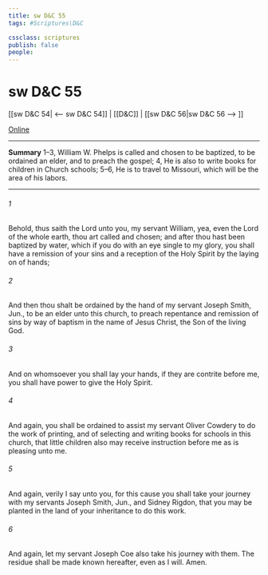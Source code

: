 ```yaml
---
title: sw D&C 55
tags: #Scriptures\D&C

cssclass: scriptures
publish: false
people:
---
```


# sw D&C 55
[[sw D&C 54| <-- sw D&C 54]] | [[D&C]] | [[sw D&C 56|sw D&C 56 --> ]]

[Online](https://churchofjesuschrist.org/study/scriptures/dc-testament/dc/55?lang=eng)

---
__Summary__
1–3, William W. Phelps is called and chosen to be baptized, to be ordained an elder, and to preach the gospel; 4, He is also to write books for children in Church schools; 5–6, He is to travel to Missouri, which will be the area of his labors.

---
###### 1 
Behold, thus saith the Lord unto you, my servant William, yea, even the Lord of the whole earth, thou art called and chosen; and after thou hast been baptized by water, which if you do with an eye single to my glory, you shall have a remission of your sins and a reception of the Holy Spirit by the laying on of hands;

###### 2 
And then thou shalt be ordained by the hand of my servant Joseph Smith, Jun., to be an elder unto this church, to preach repentance and remission of sins by way of baptism in the name of Jesus Christ, the Son of the living God.

###### 3 
And on whomsoever you shall lay your hands, if they are contrite before me, you shall have power to give the Holy Spirit.

###### 4 
And again, you shall be ordained to assist my servant Oliver Cowdery to do the work of printing, and of selecting and writing books for schools in this church, that little children also may receive instruction before me as is pleasing unto me.

###### 5 
And again, verily I say unto you, for this cause you shall take your journey with my servants Joseph Smith, Jun., and Sidney Rigdon, that you may be planted in the land of your inheritance to do this work.

###### 6 
And again, let my servant Joseph Coe also take his journey with them. The residue shall be made known hereafter, even as I will. Amen.

